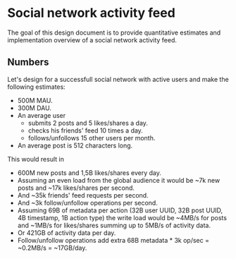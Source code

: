# Social network activity feed

The goal of this design document is to provide quantitative estimates and implementation overview of a social network activity feed.

## Numbers

Let's design for a successfull social network with active users and make the following estimates:  
  * 500M MAU.
  * 300M DAU.
  * An average user
    * submits 2 posts and 5 likes/shares a day.
    * checks his friends' feed 10 times a day.
    * follows/unfollows 15 other users per month.
  * An average post is 512 characters long.

This would result in
  * 600M new posts and 1,5B likes/shares every day.
  * Assuming an even load from the global audience it would be ~7k new posts and ~17k likes/shares per second.
  * And ~35k friends' feed requests per second.
  * And ~3k follow/unfollow operations per second.
  * Assuming 69B of metadata per action (32B user UUID, 32B post UUID, 4B timestamp, 1B action type) the write load would be ~4MB/s for posts and ~1MB/s for likes/shares summing up to 5MB/s of activity data.
  * Or 421GB of activity data per day.
  * Follow/unfollow operations add extra 68B metadata * 3k op/sec = ~0.2MB/s = ~17GB/day.
